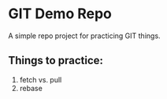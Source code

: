 # GIT Demo Repo

A simple repo project for practicing GIT things.

## Things to practice:

1. fetch vs. pull
1. rebase
